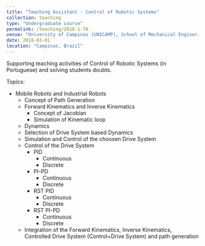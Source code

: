 ```yaml
---
title: "Teaching Assistant - Control of Robotic Systems"
collection: teaching
type: "Undergraduate course"
permalink: /teaching/2018-1-TA
venue: "University of Campinas (UNICAMP), School of Mechanical Enginering"
date: 2018-03-01
location: "Campinas, Brazil"
---
```


Supporting teaching activities of Control of Robotic Systems (in Portuguese) and solving students doubts.

Topics:
* Mobile Robots and Industrial Robots
	* Concept of Path Generation
	* Forward Kinematics and Inverse Kinematics
		* Concept of Jacobian
		* Simulation of Kinematic loop
	* Dynamics
	* Selection of Drive System based Dynamics
	* Simulation and Control of the choosen Drive System
	* Control of the Drive System
		* PID
			* Continuous
			* Discrete
		* PI-PD
			* Continuous
			* Discrete
		* RST PID
			* Continuous
			* Discrete
		* RST PI-PD
			* Continuous
			* Discrete
	* Integration of the Forward Kinematics, Inverse Kinematics, Controlled Drive System (Control+Drive System) and path generation